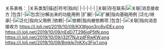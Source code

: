关系表格：
|关系类型|描述|符号|指向|
|-|-|-|-|
|关联|存在联系|![关联](https://i.loli.net/2019/10/09/eU6AGjBVJFxOot4.png)|消息接收方
|包含|-|![包含](https://i.loli.net/2019/10/09/wY2N5UFM68dcuZC.png)|分解出来的功能用例
|扩展|-|![扩展](https://i.loli.net/2019/10/09/KXWgon3rc6vjDEx.png)|指向基础用例
|泛化/继承|-|![泛化](https://i.loli.net/2019/10/09/wY2N5UFM68dcuZC.png)|指向父用例
|依赖|-|![依赖](https://i.loli.net/2019/10/09/wY2N5UFM68dcuZC.png)|指向被依赖项
|包含|-|![关联](https://i.loli.net/2019/10/09/wY2N5UFM68dcuZC.png)|指向消息接收方
https://i.loli.net/2019/10/09/KXWgon3rc6vjDEx.png
https://i.loli.net/2019/10/09/nEdD7T296iqP5tN.png
https://i.loli.net/2019/10/09/j32f7NJrzdFRwKW.png
https://i.loli.net/2019/10/09/Bmklp7nKXv3Fjx1.png